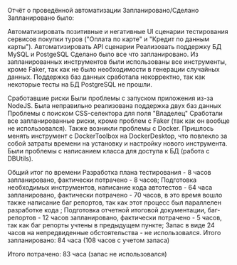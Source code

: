 Отчёт о проведённой автоматизации
Запланировано/Сделано
Запланировано было:

Автоматизировать позитивные и негативные UI сценарии тестирования сервисов покупки туров ("Оплата по карте" и "Кредит по данным карты").
Автоматизировать API сценарии
Реализовать поддержку БД MySQL и PostgeSQL
Сделано было все что запланировано. Из запланированных инструментов были использованы все инструменты, кроме Faker, так как не было необходимости в генерации случайных данных. Поддержка баз данных сработала некорректно, так как некоторые тесты на БД PostgreSQL не прошли.

Сработавшие риски
Были проблемы с запуском приложения из-за NodeJS.
Была неправильно реализована поддержка двух баз данных
Проблемы с поиском CSS-селектора для поля "Владелец"
Сработали все запланированные риски, кроме проблем с Faker (так как он вообще не использовался). Также возникли проблемы с Docker. Пришлось менять инструмент с DockerToolbox на DockerDesktop, что повлекло за собой затраты времени на установку и настройку нового инструмента. Были проблемы с написанием класса для доступа к БД (работа с DBUtils).

Общий итог по времени
Разработка плана тестирования - 8 часов запланировано, фактически потрачено - 8 часов;
Подготовка необходимых инструментов, написание кода автотестов - 64 часа запланировано, фактически потрачено - 70 часов, в это время вошло также написание баг репортов, так как этот процесс был параллелен разработке кода ;
Подготовка отчетной итоговой документации, баг-репортов - 12 часов запланировано, фактически потрачено - 5 часов, так как баг репорты учтены в предыдущем пункте;
Запас в виде 24 часов на непредвиденные обстоятельства - не использовался.
Итого запланировано: 84 часа (108 часов с учетом запаса)

Итого потрачено: 83 часа (запас не использовался)